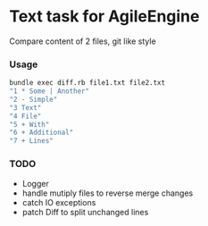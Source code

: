 # Text task for AgileEngine
Compare content of 2 files, git like style

### Usage
```sh
bundle exec diff.rb file1.txt file2.txt
"1 * Some | Another"
"2 - Simple"
"3 Text"
"4 File"
"5 + With"
"6 + Additional"
"7 + Lines"
```


### TODO
* Logger
* handle mutiply files to reverse merge changes
* catch IO exceptions
* patch Diff to split unchanged lines